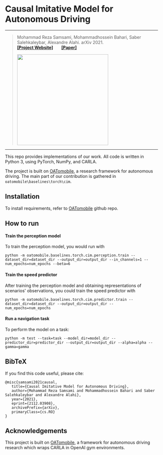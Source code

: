 # Causal Imitative Model for Autonomous Driving

---

>  Mohammad Reza Samsami, Mohammadhossein Bahari, Saber Salehkaleybar, Alexandre Alahi.  arXiv 2021. <br /> 
>  __[[Project Website]](https://mrsamsami.github.io/causal-imitation/)__  &nbsp; &nbsp; &nbsp; __[[Paper]](https://arxiv.org/abs/2112.03908)__
>  
> <img src="https://mrsamsami.github.io/causal-imitation/CIM/method.jpg" width="300"/>

---

This repo provides implementations of our work. All code is written in Python 3, using PyTorch, NumPy, and CARLA.

The project is built on [OATomobile](https://github.com/OATML/oatomobile), a research framework for autonomous driving. The main part of our contribution is gathered in ```oatomobile\baselines\torch\cim```.

## Installation
To install requirements, refer to [OATomobile](https://github.com/OATML/oatomobile) github repo.

## How to run

#### Train the perception model
To train the perception model, you would run with
```
python -m oatomobile.baselines.torch.cim.perception.train --dataset_dir=dataset_dir --output_dir=output_dir --in_channels=1 --num_epochs=num_epochs --beta=6
```

#### Train the speed predictor
After training the perception model and obtaining representations of scenarios' observations, you could train the speed predictor with
```
python -m oatomobile.baselines.torch.cim.predictor.train --dataset_dir=dataset_dir --output_dir=output_dir --num_epochs=num_epochs
```

#### Run a navigation task
To perform the model on a task: 
```
python -m test --task=task --model_dir=model_dir --predictor_dir=predictor_dir --output_dir=output_dir --alpha=alpha --gamma=gamma
```

## BibTeX
If you find this code useful, please cite:

```
@misc{samsami2021causal,
   title={Causal Imitative Model for Autonomous Driving}, 
   author={Mohammad Reza Samsami and Mohammadhossein Bahari and Saber Salehkaleybar and Alexandre Alahi},
   year={2021},
   eprint={2112.03908},
   archivePrefix={arXiv},
   primaryClass={cs.RO}
}
```

## Acknowledgements
This project is built on [OATomobile](https://github.com/OATML/oatomobile), a framework for autonomous driving research which wraps CARLA in OpenAI gym environments.
